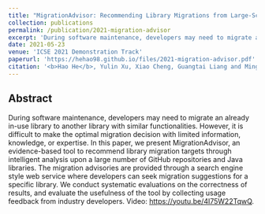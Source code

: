 ```yaml
---
title: "MigrationAdvisor: Recommending Library Migrations from Large-Scale Open-Source Data"
collection: publications
permalink: /publication/2021-migration-advisor
excerpt: 'During software maintenance, developers may need to migrate an already in-use library to another library with similar functionalities. However, it is difficult to make the optimal migration decision with limited information, knowledge, or expertise. In this paper, we present MigrationAdvisor, an evidence-based tool to recommend library migration targets through intelligent analysis upon a large number of GitHub repositories and Java libraries. The migration advisories are provided through a search engine style web service where developers can seek migration suggestions for a specific library. We conduct systematic evaluations on the correctness of results, and evaluate the usefulness of the tool by collecting usage feedback from industry developers. Video: https://youtu.be/4I75W22TqwQ.'
date: 2021-05-23
venue: 'ICSE 2021 Demonstration Track'
paperurl: 'https://hehao98.github.io/files/2021-migration-advisor.pdf'
citation: '<b>Hao He</b>, Yulin Xu, Xiao Cheng, Guangtai Liang and Minghui Zhou. MigrationAdvisor: Recommending LibraryMigrations from Large-Scale Open-Source Data. Accepted by ICSE 2021 Demonstration Track. <a href="https://hehao98.github.io/files/2021-migration-advisor.pdf" target="_blank">PDF</a>.'
---
```


## Abstract

During software maintenance, developers may need to migrate an already in-use library to another library with similar functionalities. However, it is difficult to make the optimal migration decision with limited information, knowledge, or expertise. In this paper, we present MigrationAdvisor, an evidence-based tool to recommend library migration targets through intelligent analysis upon a large number of GitHub repositories and Java libraries. The migration advisories are provided through a search engine style web service where developers can seek migration suggestions for a specific library. We conduct systematic evaluations on the correctness of results, and evaluate the usefulness of the tool by collecting usage feedback from industry developers. Video: https://youtu.be/4I75W22TqwQ.
